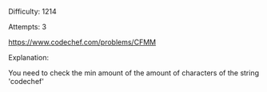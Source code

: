 Difficulty: 1214

Attempts: 3

https://www.codechef.com/problems/CFMM

Explanation:

You need to check the min amount of the amount of characters
of the string 'codechef'
